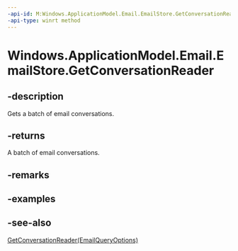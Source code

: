 ```yaml
---
-api-id: M:Windows.ApplicationModel.Email.EmailStore.GetConversationReader
-api-type: winrt method
---
```


<!-- Method syntax
public Windows.ApplicationModel.Email.EmailConversationReader GetConversationReader()
-->

# Windows.ApplicationModel.Email.EmailStore.GetConversationReader

## -description
Gets a batch of email conversations.

## -returns
A batch of email conversations.

## -remarks

## -examples

## -see-also
[GetConversationReader(EmailQueryOptions)](emailstore_getconversationreader_964157301.md)